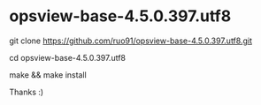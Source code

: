 opsview-base-4.5.0.397.utf8
===========================

git clone https://github.com/ruo91/opsview-base-4.5.0.397.utf8.git

cd opsview-base-4.5.0.397.utf8

make && make install

Thanks :)
